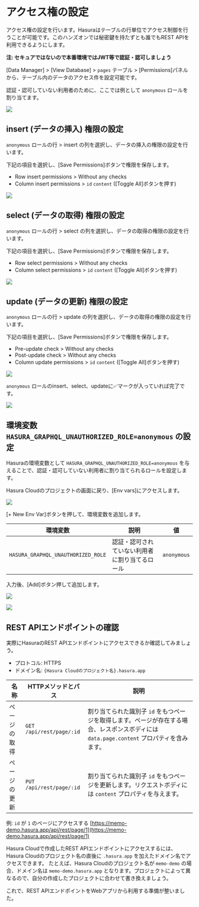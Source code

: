 # アクセス権の設定

アクセス権の設定を行います。Hasuraはテーブルの行単位でアクセス制御を行うことが可能です。このハンズオンでは秘密鍵を持たずとも誰でもREST APIを利用できるようにします。

**注: セキュアではないので本番環境ではJWT等で認証・認可しましょう**

[Data Manager] > [View Database] > `pages` テーブル > [Permissions]パネルから、テーブル内のデータのアクセス件を設定可能です。

認証・認可していない利用者のために、ここでは例として `anonymous` ロールを割り当てます。

![](https://lh3.googleusercontent.com/Uq0iRyw6DlL5jbIMpL9xEpC-4tX1S-RZSIyFM4uCbTQAXD6nWy8l7Y7QLv0Akq4dKKzD88Tyn1rZfW7bDSI2Y_RRV55upoQBIPmvwvvsK-vo8A9q4y1Ys5Zw9dEmU366_uxRr-hBrg=w1280)

## insert (データの挿入) 権限の設定

`anonymous` ロールの行 > insert の列を選択し、データの挿入の権限の設定を行います。

下記の項目を選択し、[Save Permissions]ボタンで権限を保存します。

- Row insert permissions > Without any checks
- Column insert permissions > `id` `content` ([Toggle All]ボタンを押す)

![](https://lh3.googleusercontent.com/IqvuzDGhNd8qYoFVlmJxjbP2iUQnz1V93jk4fGOv62QjJMpvMRS5LGOpaCoiJljIDdNqLqCII3J8b4yXx2IuAzAe0EBK9BkGaMq4MYn_NPOe2naCF9T_Vhz5csmH8dPDDCFQNDBnMw=w1280)

## select (データの取得) 権限の設定

`anonymous` ロールの行 > select の列を選択し、データの取得の権限の設定を行います。

下記の項目を選択し、[Save Permissions]ボタンで権限を保存します。

- Row select permissions > Without any checks
- Column select permissions > `id` `content` ([Toggle All]ボタンを押す)

![](https://lh3.googleusercontent.com/ZbyxyVmmbqOtKD5sJsCeD_iG8v5qP_iYbFHM6PDfsFTNtdVmAfkXd9kzB8i_ZMLqDVbJguI0GS1aHmSj_7kgL3x-AyPth6x0WhEQQyb5JWgiU2sAzRAL_rjXNIkWQLHYn1T8p1o_Mg=w1280)

## update (データの更新) 権限の設定

`anonymous` ロールの行 > update の列を選択し、データの取得の権限の設定を行います。

下記の項目を選択し、[Save Permissions]ボタンで権限を保存します。

- Pre-update check > Without any checks
- Post-update check > Without any checks
- Column update permissions > `id` `content` ([Toggle All]ボタンを押す)

![](https://lh3.googleusercontent.com/kD9ZrdOSbLuWZ-i8Z_e9NyHcNX3y05RaC3Wf9TQv80TY7kWctQ0yrpPF2Xj1tx4nKrRgLNwzYsMc9zjQEh5MiqNHvXOQGipQ6L0NkVU-S8KmDM7zdJM78ZxeEfG52bWza32HYux47g=w1280)

`anonymous` ロールのinsert、select、updateに✅マークが入っていれば完了です。

![](https://lh3.googleusercontent.com/GxpRsX2PER72FUWX-xQRF5pjGwHa0fydneULevgxMNqJfK4-z62D1ig7qKnRgijB37zAoKmCMlCd3ZvqXJqhoXwGXkYK30pB2a93YeOdIWELjjPqMla9OKRpMC99LN3tqosd_CpcuQ=w1280)

## 環境変数 `HASURA_GRAPHQL_UNAUTHORIZED_ROLE=anonymous` の設定

Hasuraの環境変数として `HASURA_GRAPHQL_UNAUTHORIZED_ROLE=anonymous` を与えることで、認証・認可していない利用者に割り当てられるロールを設定します。

Hasura Cloudのプロジェクトの画面に戻り、[Env vars]にアクセスします。

![](https://lh3.googleusercontent.com/egQYbjJjs_0kLlCmPpHe93odORHapxeZn-aEleKKFq2kPEtODMUd_j65aHPftyBZ_sMz9Ypy6P55fIk0KrIl1UC-mbL6zerBj7uYB0c0MofDz2I7sKC066oHsTN4BEjjxFz1fo54gA=w1280)

[+ New Env Var]ボタンを押して、環境変数を追加します。

| 環境変数                           | 説明                                           | 値          |
| ---------------------------------- | ---------------------------------------------- | ----------- |
| `HASURA_GRAPHQL_UNAUTHORIZED_ROLE` | 認証・認可されていない利用者に割り当てるロール | `anonymous` |

入力後、[Add]ボタン押して追加します。

![](https://lh3.googleusercontent.com/TZHIQuC6MviESxMktg2GYuS7yLJXrJCnhrGmVlB60EFaUpPalW6rVfHo01x5lWPvWwu047JLFSnCK22LDxL1m1fSH_OKzAopA9aV6sHGdLRSLUEOBS7i-cUBlR0TQvsIQG27Ky8obA=w1280)

![](https://lh3.googleusercontent.com/C1hwqyYYH8jtAZfkJG5y6DlOn7mYn9cXI1Er5xnGKZcddVw7dP_yj8_-j7v9D-SOjOi0Pu1qM74fLRu9XjSjFkU6LWbNysgS7QVU1ROqVJf0Ic0Hwud4rZyoxhopks2G8veA9SIMWg=w1280)

## REST APIエンドポイントの確認

実際にHasuraのREST APIエンドポイントにアクセスできるか確認してみましょう。

- プロトコル: HTTPS
- ドメイン名: `{Hasura Cloudのプロジェクト名}.hasura.app`

| 名称         | HTTPメソッドとパス       | 説明                                                                                                                                      |
| ------------ | ------------------------ | ----------------------------------------------------------------------------------------------------------------------------------------- |
| ページの取得 | `GET /api/rest/page/:id` | 割り当てられた識別子 `id` をもつページを取得します。ページが存在する場合、レスポンスボディには `data.page.content` プロパティを含みます。 |
| ページの更新 | `PUT /api/rest/page/:id` | 割り当てられた識別子 `id` をもつページを更新します。リクエストボディには `content` プロパティを与えます。                                 |

例: `id` が `1` のページにアクセスする [https://memo-demo.hasura.app/api/rest/page/1](https://memo-demo.hasura.app/api/rest/page/1)

Hasura Cloudで作成したREST APIエンドポイントにアクセスするには、Hasura Cloudのプロジェクト名の直後に `.hasura.app` を加えたドメイン名でアクセスできます。
たとえば、Hasura Cloudのプロジェクト名が `memo-demo` の場合、ドメイン名は `memo-demo.hasura.app` となります。プロジェクトによって異なるので、自分の作成したプロジェクトに合わせて書き換えましょう。

これで、REST APIエンドポイントをWebアプリから利用する準備が整いました。
